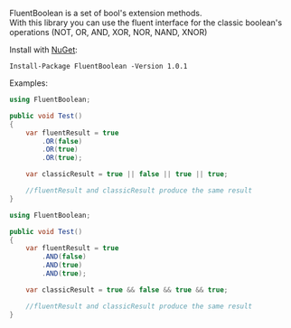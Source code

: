 FluentBoolean is a set of bool's extension methods.  
With this library you can use the fluent interface for the classic boolean's operations (NOT, OR, AND, XOR, NOR, NAND, XNOR)

Install with [NuGet](https://www.nuget.org/packages/FluentBoolean):
``` NuGet
Install-Package FluentBoolean -Version 1.0.1
```

Examples:
```C#
using FluentBoolean;

public void Test()
{
    var fluentResult = true
        .OR(false)
        .OR(true)
        .OR(true);

    var classicResult = true || false || true || true;

    //fluentResult and classicResult produce the same result
}
```
```C#
using FluentBoolean;

public void Test()
{
    var fluentResult = true
        .AND(false)
        .AND(true)
        .AND(true);

    var classicResult = true && false && true && true;

    //fluentResult and classicResult produce the same result
}
```
